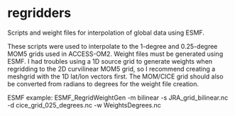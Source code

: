 # regridders
Scripts and weight files for interpolation of global data using ESMF.


These scripts were used to interpolate to the 1-degree and 0.25-degree MOM5 grids used in ACCESS-OM2. Weight files must be generated using ESMF. I had troubles using a 1D source grid to generate weights when regridding to the 2D curvilinear MOM5 grid, so I recommend creating a meshgrid with the 1D lat/lon vectors first. The MOM/CICE grid should also be converted from radians to degrees for the weight file creation.



ESMF example: ESMF_RegridWeightGen -m bilinear -s JRA_grid_bilinear.nc -d cice_grid_025_degrees.nc -w WeightsDegrees.nc
